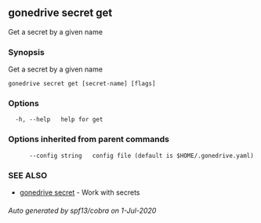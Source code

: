 ## gonedrive secret get

Get a secret by a given name

### Synopsis

Get a secret by a given name

```
gonedrive secret get [secret-name] [flags]
```

### Options

```
  -h, --help   help for get
```

### Options inherited from parent commands

```
      --config string   config file (default is $HOME/.gonedrive.yaml)
```

### SEE ALSO

* [gonedrive secret](gonedrive_secret.md)	 - Work with secrets

###### Auto generated by spf13/cobra on 1-Jul-2020
